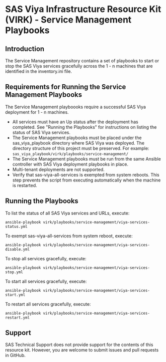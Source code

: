 # SAS Viya Infrastructure Resource Kit (VIRK) - Service Management Playbooks

## Introduction
The Service Management repository contains a set of playbooks to start or stop the SAS Viya services gracefully across the 1 - n machines that are identified in the inventory.ini file.

## Requirements for Running the Service Management Playbooks
The Service Management playboooks require a successful SAS Viya deployment for 1 - n machines.
* All services must have an Up status after the deployment has completed.
  See "Running the Playbooks" for instructions on listing the status of SAS Viya services.
* The Service Management playbooks must be placed under the sas_viya_playbook directory where SAS Viya was deployed. 
  The directory structure of this project must be preserved.
  For example: ```sas_viya_playbook/virk/playbooks/service-management/```
* The Service Management playbooks must be run from the same Ansible controller with SAS Viya deployment playbooks in place.
* Multi-tenant deployments are not supported.
* Verify that sas-viya-all-services is exempted from system reboots. This step prevents the script from executing automatically when the machine is restarted.

## Running the Playbooks
To list the status of all SAS Viya services and URLs, execute:
```
ansible-playbook virk/playbooks/service-management/viya-services-status.yml
```
To exempt sas-viya-all-services from system reboot, execute:
```
ansible-playbook virk/playbooks/service-management/viya-services-disable.yml
```
To stop all services gracefully, execute:
```
ansible-playbook virk/playbooks/service-management/viya-services-stop.yml
```
To start all services gracefully, execute:
```
ansible-playbook virk/playbooks/service-management/viya-services-start.yml
```
To restart all services gracefully, execute:
```
ansible-playbook virk/playbooks/service-management/viya-services-restart.yml
```

## Support
SAS Technical Support does not provide support for the contents of this resource kit. However, you are welcome to submit issues and pull requests in GitHub.


